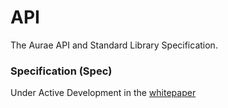 # API

The Aurae API and Standard Library Specification.

### Specification (Spec) 

Under Active Development in the [whitepaper](https://docs.google.com/document/d/1dA591eipsgWeAlaSwbYNQtAQaES243IIqXPAfKhJSjU/edit#heading=h.vknhjb3d4yfc)

